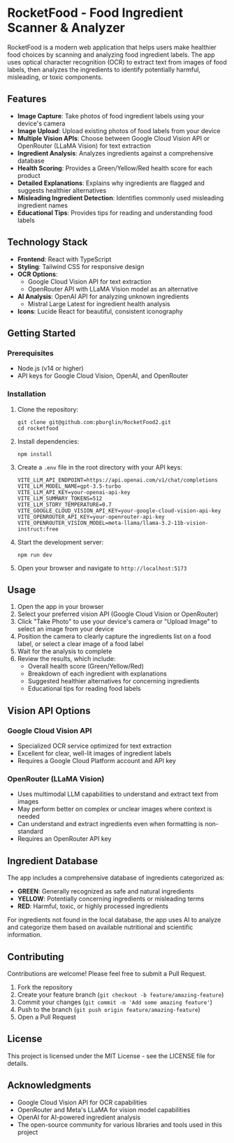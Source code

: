 # RocketFood - Food Ingredient Scanner & Analyzer

RocketFood is a modern web application that helps users make healthier food choices by scanning and analyzing food ingredient labels. The app uses optical character recognition (OCR) to extract text from images of food labels, then analyzes the ingredients to identify potentially harmful, misleading, or toxic components.

## Features

- **Image Capture**: Take photos of food ingredient labels using your device's camera
- **Image Upload**: Upload existing photos of food labels from your device
- **Multiple Vision APIs**: Choose between Google Cloud Vision API or OpenRouter (LLaMA Vision) for text extraction
- **Ingredient Analysis**: Analyzes ingredients against a comprehensive database
- **Health Scoring**: Provides a Green/Yellow/Red health score for each product
- **Detailed Explanations**: Explains why ingredients are flagged and suggests healthier alternatives
- **Misleading Ingredient Detection**: Identifies commonly used misleading ingredient names
- **Educational Tips**: Provides tips for reading and understanding food labels

## Technology Stack

- **Frontend**: React with TypeScript
- **Styling**: Tailwind CSS for responsive design
- **OCR Options**: 
  - Google Cloud Vision API for text extraction
  - OpenRouter API with LLaMA Vision model as an alternative
- **AI Analysis**: OpenAI API for analyzing unknown ingredients
  - Mistral Large Latest for ingredient health analysis
- **Icons**: Lucide React for beautiful, consistent iconography

## Getting Started

### Prerequisites

- Node.js (v14 or higher)
- API keys for Google Cloud Vision, OpenAI, and OpenRouter

### Installation

1. Clone the repository:
   ```
   git clone git@github.com:pburglin/RocketFood2.git
   cd rocketfood
   ```

2. Install dependencies:
   ```
   npm install
   ```

3. Create a `.env` file in the root directory with your API keys:
   ```
   VITE_LLM_API_ENDPOINT=https://api.openai.com/v1/chat/completions
   VITE_LLM_MODEL_NAME=gpt-3.5-turbo
   VITE_LLM_API_KEY=your-openai-api-key
   VITE_LLM_SUMMARY_TOKENS=512
   VITE_LLM_STORY_TEMPERATURE=0.7
   VITE_GOOGLE_CLOUD_VISION_API_KEY=your-google-cloud-vision-api-key
   VITE_OPENROUTER_API_KEY=your-openrouter-api-key
   VITE_OPENROUTER_VISION_MODEL=meta-llama/llama-3.2-11b-vision-instruct:free
   ```

4. Start the development server:
   ```
   npm run dev
   ```

5. Open your browser and navigate to `http://localhost:5173`

## Usage

1. Open the app in your browser
2. Select your preferred vision API (Google Cloud Vision or OpenRouter)
3. Click "Take Photo" to use your device's camera or "Upload Image" to select an image from your device
4. Position the camera to clearly capture the ingredients list on a food label, or select a clear image of a food label
5. Wait for the analysis to complete
6. Review the results, which include:
   - Overall health score (Green/Yellow/Red)
   - Breakdown of each ingredient with explanations
   - Suggested healthier alternatives for concerning ingredients
   - Educational tips for reading food labels

## Vision API Options

### Google Cloud Vision API
- Specialized OCR service optimized for text extraction
- Excellent for clear, well-lit images of ingredient labels
- Requires a Google Cloud Platform account and API key

### OpenRouter (LLaMA Vision)
- Uses multimodal LLM capabilities to understand and extract text from images
- May perform better on complex or unclear images where context is needed
- Can understand and extract ingredients even when formatting is non-standard
- Requires an OpenRouter API key

## Ingredient Database

The app includes a comprehensive database of ingredients categorized as:

- **GREEN**: Generally recognized as safe and natural ingredients
- **YELLOW**: Potentially concerning ingredients or misleading terms
- **RED**: Harmful, toxic, or highly processed ingredients

For ingredients not found in the local database, the app uses AI to analyze and categorize them based on available nutritional and scientific information.

## Contributing

Contributions are welcome! Please feel free to submit a Pull Request.

1. Fork the repository
2. Create your feature branch (`git checkout -b feature/amazing-feature`)
3. Commit your changes (`git commit -m 'Add some amazing feature'`)
4. Push to the branch (`git push origin feature/amazing-feature`)
5. Open a Pull Request

## License

This project is licensed under the MIT License - see the LICENSE file for details.

## Acknowledgments

- Google Cloud Vision API for OCR capabilities
- OpenRouter and Meta's LLaMA for vision model capabilities
- OpenAI for AI-powered ingredient analysis
- The open-source community for various libraries and tools used in this project

